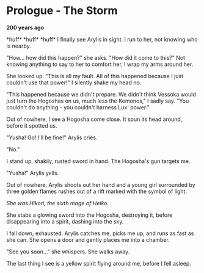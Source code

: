 # Prologue - The Storm

__**200 years ago**__

\*huff\* \*huff\* \*huff\*
I finally see Arylis in sight. I run to her, not knowing who is nearby.

"How... how did this happen?" she asks. "How did it come to this?"
Not knowing anything to say to her to comfort her, I wrap my arms around her.

She looked up. "This is all my fault. All of this happened because I just couldn't use that power!"
I silently shake my head no.

"This happened because we didn't prepare. We didn't think Vessoka would just turn the Hogoshas on us, much less the Kemonos," I sadly say. "You couldn't do anything - you couldn't harness Lux' power."

Out of nowhere, I see a Hogosha come close. It spun its head around, before it spotted us.

"Yusha! Go! I'll be fine!" Arylis cries.

"No."

I stand up, shakily, rusted sword in hand. The Hogosha's gun targets me.

"Yusha!" Arylis yells.

Out of nowhere, Arylis shoots out her hand and a young girl surrounded by three golden flames rushes out of a rift marked with the symbol of light.

*She was Hikori, the sixth mage of Heiko.*

She stabs a glowing sword into the Hogosha, destroying it, before disappearing into a spirit, dashing into the sky.

I fall down, exhausted. Arylis catches me, picks me up, and runs as fast as she can. She opens a door and gently places me into a chamber.

"See you soon..." she whispers. She walks away.

The last thing I see is a yellow spirit flying around me, before I fell asleep.
